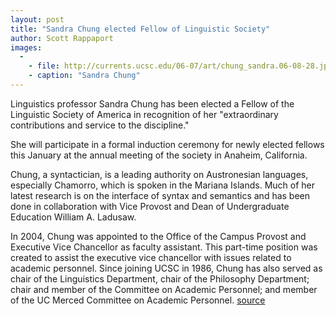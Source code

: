 ```yaml
---
layout: post
title: "Sandra Chung elected Fellow of Linguistic Society"
author: Scott Rappaport
images:
  -
    - file: http://currents.ucsc.edu/06-07/art/chung_sandra.06-08-28.jpg
    - caption: "Sandra Chung"
---
```


Linguistics professor Sandra Chung has been elected a Fellow of the Linguistic Society of America in recognition of her "extraordinary contributions and service to the discipline."

She will participate in a formal induction ceremony for newly elected fellows this January at the annual meeting of the society in Anaheim, California.

Chung, a syntactician, is a leading authority on Austronesian languages, especially Chamorro, which is spoken in the Mariana Islands. Much of her latest research is on the interface of syntax and semantics and has been done in collaboration with Vice Provost and Dean of Undergraduate Education William A. Ladusaw.

In 2004, Chung was appointed to the Office of the Campus Provost and Executive Vice Chancellor as faculty assistant. This part-time position was created to assist the executive vice chancellor with issues related to academic personnel. Since joining UCSC in 1986, Chung has also served as chair of the Linguistics Department, chair of the Philosophy Department; chair and member of the Committee on Academic Personnel; and member of the UC Merced Committee on Academic Personnel.
[source](http://www1.ucsc.edu/currents/06-07/08-28/chung.asp "Permalink to chung")

